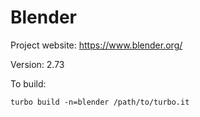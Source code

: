 # Blender

Project website: https://www.blender.org/

Version: 2.73

To build: 

	turbo build -n=blender /path/to/turbo.it